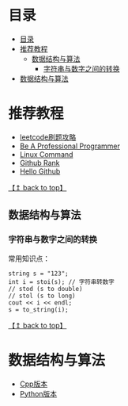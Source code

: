 # 目录

<!--ts-->
* [目录](#目录)
* [推荐教程](#推荐教程)
   * [数据结构与算法](#数据结构与算法)
      * [字符串与数字之间的转换](#字符串与数字之间的转换)
* [数据结构与算法](#数据结构与算法-1)

<!-- Added by: zwl, at: 2021年 9月30日 星期四 14时56分20秒 CST -->

<!--te-->


# 推荐教程

- [leetcode刷题攻略](https://github.com/youngyangyang04/leetcode-master) 
- [Be A Professional Programmer](https://github.com/stanzhai/be-a-professional-programmer) 
- [Linux Command](https://github.com/jaywcjlove/linux-command) 
- [Github Rank](https://github.com/jaywcjlove/github-rank) 
- [Hello Github](https://github.com/521xueweihan/HelloGitHub) 

[【↥ back to top】](#目录)
## 数据结构与算法

### 字符串与数字之间的转换

常用知识点：

```
string s = "123";
int i = stoi(s); // 字符串转数字
// stod (s to double)
// stol (s to long)
cout << i << endl;
s = to_string(i);
```

[【↥ back to top】](#目录)
# 数据结构与算法

- [Cpp版本](./DataStructure/Cpp.md) 
- [Python版本](./DataStructure/Python.md) 
